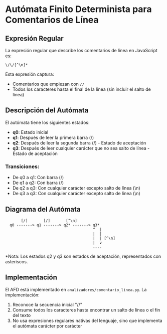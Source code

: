 # Autómata Finito Determinista para Comentarios de Línea

## Expresión Regular
La expresión regular que describe los comentarios de línea en JavaScript es:

```
\/\/[^\n]*
```

Esta expresión captura:
- Comentarios que empiezan con `//`
- Todos los caracteres hasta el final de la línea (sin incluir el salto de línea)

## Descripción del Autómata
El autómata tiene los siguientes estados:
- **q0**: Estado inicial
- **q1**: Después de leer la primera barra (/)
- **q2**: Después de leer la segunda barra (/) - Estado de aceptación
- **q3**: Después de leer cualquier carácter que no sea salto de línea - Estado de aceptación

### Transiciones:
- De q0 a q1: Con barra (/)
- De q1 a q2: Con barra (/)
- De q2 a q3: Con cualquier carácter excepto salto de línea (\n)
- De q3 a q3: Con cualquier carácter excepto salto de línea (\n)

## Diagrama del Autómata
```
       [/]       [/]       [^\n]
  q0 -------> q1 -------> q2* -------> q3*
                                       ^  |
                                       |  |
                                       |  | [^\n]
                                       |  v
                                       ----
```

*Nota: Los estados q2 y q3 son estados de aceptación, representados con asteriscos.

## Implementación
El AFD está implementado en `analizadores/comentario_linea.py`. La implementación:
1. Reconoce la secuencia inicial "//"
2. Consume todos los caracteres hasta encontrar un salto de línea o el fin del texto
3. No usa expresiones regulares nativas del lenguaje, sino que implementa el autómata carácter por carácter 